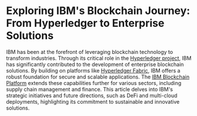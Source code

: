 # Exploring IBM's Blockchain Journey: From Hyperledger to Enterprise Solutions

IBM has been at the forefront of leveraging blockchain technology to transform industries. Through its critical role in the [Hyperledger project](https://www.hyperledger.org/), IBM has significantly contributed to the development of enterprise blockchain solutions. By building on platforms like [Hyperledger Fabric](https://www.hyperledger.org/use/fabric), IBM offers a robust foundation for secure and scalable applications. The [IBM Blockchain Platform](https://www.ibm.com/blockchain/platform) extends these capabilities further for various sectors, including supply chain management and finance. This article delves into IBM's strategic initiatives and future directions, such as DeFi and multi-cloud deployments, highlighting its commitment to sustainable and innovative solutions.